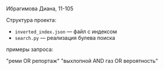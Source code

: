 Ибрагимова Диана, 11-105

Структура проекта:
- `inverted_index.json` — файл с индексом
- `search.py` — реализация булева поиска

примеры запроса:

"реми OR репортаж"
"выхлопной AND газ OR вероятность"

